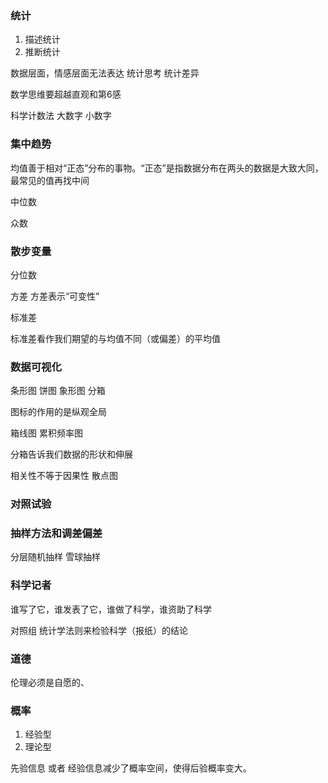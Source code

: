 ### 统计
1. 描述统计
2. 推断统计

数据层面，情感层面无法表达
统计思考 统计差异

数学思维要超越直观和第6感

科学计数法 大数字 小数字

### 集中趋势

均值善于相对“正态”分布的事物。“正态”是指数据分布在两头的数据是大致大同，最常见的值再找中间

中位数 

众数

### 散步变量

分位数

方差 方差表示“可变性”

标准差

标准差看作我们期望的与均值不同（或偏差）的平均值

### 数据可视化
条形图 饼图 象形图 分箱 

图标的作用的是纵观全局

箱线图  累积频率图

分箱告诉我们数据的形状和伸展

相关性不等于因果性 散点图 

### 对照试验


### 抽样方法和调差偏差

分层随机抽样  雪球抽样

### 科学记者
谁写了它，谁发表了它，谁做了科学，谁资助了科学

对照组 统计学法则来检验科学（报纸）的结论

### 道德
伦理必须是自愿的、

### 概率
1. 经验型
2. 理论型

先验信息 或者 经验信息减少了概率空间，使得后验概率变大。